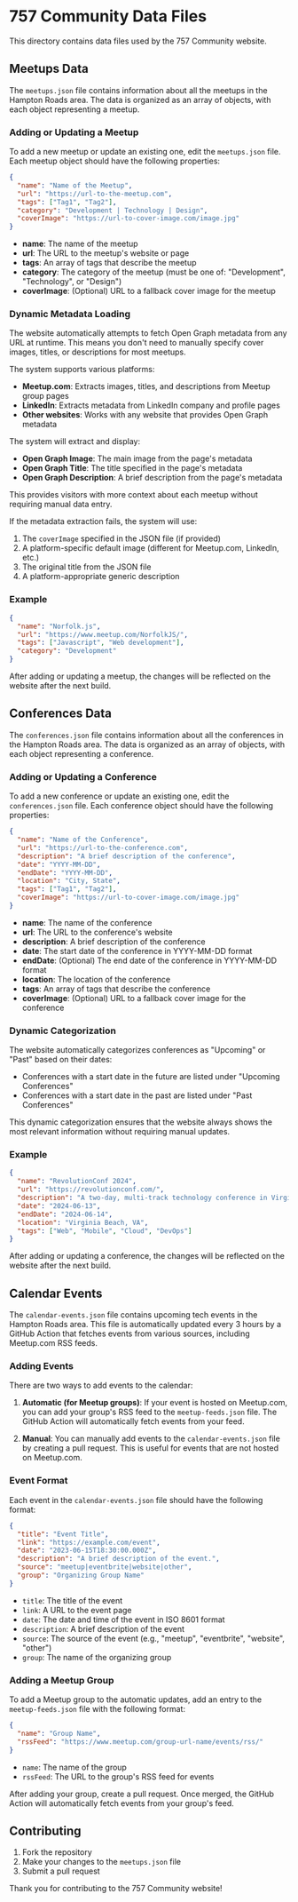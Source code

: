 # 757 Community Data Files

This directory contains data files used by the 757 Community website.

## Meetups Data

The `meetups.json` file contains information about all the meetups in the Hampton Roads area. The data is organized as an array of objects, with each object representing a meetup.

### Adding or Updating a Meetup

To add a new meetup or update an existing one, edit the `meetups.json` file. Each meetup object should have the following properties:

```json
{
  "name": "Name of the Meetup",
  "url": "https://url-to-the-meetup.com",
  "tags": ["Tag1", "Tag2"],
  "category": "Development | Technology | Design",
  "coverImage": "https://url-to-cover-image.com/image.jpg"
}
```

- **name**: The name of the meetup
- **url**: The URL to the meetup's website or page
- **tags**: An array of tags that describe the meetup
- **category**: The category of the meetup (must be one of: "Development", "Technology", or "Design")
- **coverImage**: (Optional) URL to a fallback cover image for the meetup

### Dynamic Metadata Loading

The website automatically attempts to fetch Open Graph metadata from any URL at runtime. This means you don't need to manually specify cover images, titles, or descriptions for most meetups.

The system supports various platforms:
- **Meetup.com**: Extracts images, titles, and descriptions from Meetup group pages
- **LinkedIn**: Extracts metadata from LinkedIn company and profile pages
- **Other websites**: Works with any website that provides Open Graph metadata

The system will extract and display:
- **Open Graph Image**: The main image from the page's metadata
- **Open Graph Title**: The title specified in the page's metadata
- **Open Graph Description**: A brief description from the page's metadata

This provides visitors with more context about each meetup without requiring manual data entry.

If the metadata extraction fails, the system will use:
1. The `coverImage` specified in the JSON file (if provided)
2. A platform-specific default image (different for Meetup.com, LinkedIn, etc.)
3. The original title from the JSON file
4. A platform-appropriate generic description

### Example

```json
{
  "name": "Norfolk.js",
  "url": "https://www.meetup.com/NorfolkJS/",
  "tags": ["Javascript", "Web development"],
  "category": "Development"
}
```

After adding or updating a meetup, the changes will be reflected on the website after the next build.

## Conferences Data

The `conferences.json` file contains information about all the conferences in the Hampton Roads area. The data is organized as an array of objects, with each object representing a conference.

### Adding or Updating a Conference

To add a new conference or update an existing one, edit the `conferences.json` file. Each conference object should have the following properties:

```json
{
  "name": "Name of the Conference",
  "url": "https://url-to-the-conference.com",
  "description": "A brief description of the conference",
  "date": "YYYY-MM-DD",
  "endDate": "YYYY-MM-DD",
  "location": "City, State",
  "tags": ["Tag1", "Tag2"],
  "coverImage": "https://url-to-cover-image.com/image.jpg"
}
```

- **name**: The name of the conference
- **url**: The URL to the conference's website
- **description**: A brief description of the conference
- **date**: The start date of the conference in YYYY-MM-DD format
- **endDate**: (Optional) The end date of the conference in YYYY-MM-DD format
- **location**: The location of the conference
- **tags**: An array of tags that describe the conference
- **coverImage**: (Optional) URL to a fallback cover image for the conference

### Dynamic Categorization

The website automatically categorizes conferences as "Upcoming" or "Past" based on their dates:
- Conferences with a start date in the future are listed under "Upcoming Conferences"
- Conferences with a start date in the past are listed under "Past Conferences"

This dynamic categorization ensures that the website always shows the most relevant information without requiring manual updates.

### Example

```json
{
  "name": "RevolutionConf 2024",
  "url": "https://revolutionconf.com/",
  "description": "A two-day, multi-track technology conference in Virginia Beach",
  "date": "2024-06-13",
  "endDate": "2024-06-14",
  "location": "Virginia Beach, VA",
  "tags": ["Web", "Mobile", "Cloud", "DevOps"]
}
```

After adding or updating a conference, the changes will be reflected on the website after the next build.

## Calendar Events

The `calendar-events.json` file contains upcoming tech events in the Hampton Roads area. This file is automatically updated every 3 hours by a GitHub Action that fetches events from various sources, including Meetup.com RSS feeds.

### Adding Events

There are two ways to add events to the calendar:

1. **Automatic (for Meetup groups)**: If your event is hosted on Meetup.com, you can add your group's RSS feed to the `meetup-feeds.json` file. The GitHub Action will automatically fetch events from your feed.

2. **Manual**: You can manually add events to the `calendar-events.json` file by creating a pull request. This is useful for events that are not hosted on Meetup.com.

### Event Format

Each event in the `calendar-events.json` file should have the following format:

```json
{
  "title": "Event Title",
  "link": "https://example.com/event",
  "date": "2023-06-15T18:30:00.000Z",
  "description": "A brief description of the event.",
  "source": "meetup|eventbrite|website|other",
  "group": "Organizing Group Name"
}
```

- `title`: The title of the event
- `link`: A URL to the event page
- `date`: The date and time of the event in ISO 8601 format
- `description`: A brief description of the event
- `source`: The source of the event (e.g., "meetup", "eventbrite", "website", "other")
- `group`: The name of the organizing group

### Adding a Meetup Group

To add a Meetup group to the automatic updates, add an entry to the `meetup-feeds.json` file with the following format:

```json
{
  "name": "Group Name",
  "rssFeed": "https://www.meetup.com/group-url-name/events/rss/"
}
```

- `name`: The name of the group
- `rssFeed`: The URL to the group's RSS feed for events

After adding your group, create a pull request. Once merged, the GitHub Action will automatically fetch events from your group's feed.

## Contributing

1. Fork the repository
2. Make your changes to the `meetups.json` file
3. Submit a pull request

Thank you for contributing to the 757 Community website! 